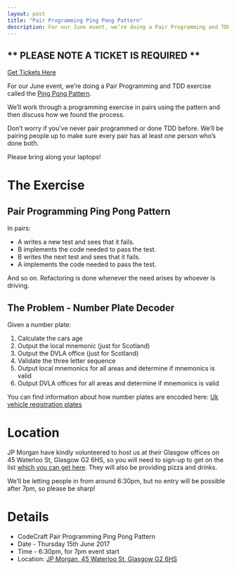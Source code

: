 ```yaml
---
layout: post
title: "Pair Programming Ping Pong Pattern"
description: For our June event, we’re doing a Pair Programming and TDD exercise called the Ping Pong Pattern. 7pm, Thursday 15th June 2017, at JP Morgan, 45 Waterloo St, Glasgow, G2 6HS.
---
```


## ** PLEASE NOTE A TICKET IS REQUIRED **

[Get Tickets Here](https://ti.to/codecraftconf/codecraft-pair-programming-ping-pong-pattern)

For our June event, we’re doing a Pair Programming and TDD exercise called the [Ping Pong Pattern](http://wiki.c2.com/?PairProgrammingPingPongPattern).

We’ll work through a programming exercise in pairs using the pattern and then discuss how we found the process.

Don’t worry if you’ve never pair programmed or done TDD before. We’ll be pairing people up to make sure every pair has at least one person who’s done both.

Please bring along your laptops!

# The Exercise

## Pair Programming Ping Pong Pattern

In pairs:

 * A writes a new test and sees that it fails.
 * B implements the code needed to pass the test.
 * B writes the next test and sees that it fails.
 * A implements the code needed to pass the test.

And so on. Refactoring is done whenever the need arises by whoever is driving.

## The Problem - Number Plate Decoder
Given a number plate:

1. Calculate the cars age
2. Output the local mnemonic (just for Scotland)
3. Output the DVLA office (just for Scotland)
4. Validate the three letter sequence
5. Output local mnemonics for all areas and determine if mnemonics is valid
6. Output DVLA offices for all areas and determine if mnemonics is valid

You can find information about how number plates are encoded here: [Uk vehicle registration plates](https://en.wikipedia.org/wiki/Vehicle_registration_plates_of_the_United_Kingdom#Current_system)

# Location
JP Morgan have kindly volunteered to host us at their Glasgow offices on 45 Waterloo St, Glasgow G2 6HS, so you will need to sign-up to get on the list [which you can get here](https://ti.to/codecraftconf/codecraft-pair-programming-ping-pong-pattern). They will also be providing pizza and drinks.

We’ll be letting people in from around 6:30pm, but no entry will be possible after 7pm, so please be sharp!

# Details 
* CodeCraft Pair Programming Ping Pong Pattern
* Date - Thursday 15th June 2017
* Time - 6:30pm, for 7pm event start
* Location: <a href="https://goo.gl/maps/aDCfxj92CRm">JP Morgan, 45 Waterloo St, Glasgow G2 6HS</a>